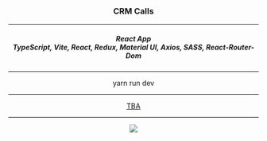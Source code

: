 <h3 align="center">CRM Calls</h3>
<hr/>
<h5 align="center">React App<br/>TypeScript, Vite, React, Redux, Material UI, Axios, SASS, React-Router-Dom</h5> 
<hr/>
<div align="center">yarn run dev</div>  
<hr/>
<div align="center"><a href="">TBA</a> 
</div>
<hr>
<div align="center"><img src="TBA"></div>
